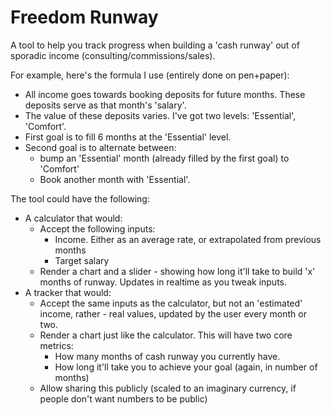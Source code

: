 # Freedom Runway

A tool to help you track progress when building a 'cash runway' out of
sporadic income (consulting/commissions/sales).

For example, here's the formula I use (entirely done on pen+paper):

- All income goes towards booking deposits for future months. These deposits
serve as that month's 'salary'.
- The value of these deposits varies. I've got two levels: 'Essential',
  'Comfort'.
- First goal is to fill 6 months at the 'Essential' level.
- Second goal is to alternate between:
    - bump an 'Essential' month (already filled by the first goal) to 'Comfort'
    - Book another month with 'Essential'.

The tool could have the following:

- A calculator that would:
  - Accept the following inputs:
      - Income. Either as an average rate, or extrapolated from previous months
      - Target salary
  - Render a chart and a slider - showing how long it'll take to build 'x' months
      of runway. Updates in realtime as you tweak inputs.
- A tracker that would:
  - Accept the same inputs as the calculator, but not an 'estimated' income,
    rather - real values, updated by the user every month or two.
  - Render a chart just like the calculator. This will have two core metrics:
    - How many months of cash runway you currently have.
    - How long it'll take you to achieve your goal (again, in number of months)
  - Allow sharing this publicly (scaled to an imaginary currency, if people
don't want numbers to be public)
